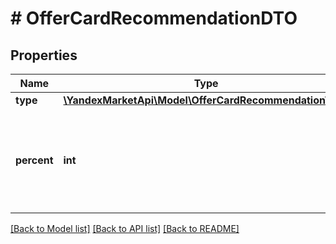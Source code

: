 # # OfferCardRecommendationDTO

## Properties

Name | Type | Description | Notes
------------ | ------------- | ------------- | -------------
**type** | [**\YandexMarketApi\Model\OfferCardRecommendationType**](OfferCardRecommendationType.md) |  |
**percent** | **int** | Процент выполнения рекомендации. Указывается для рекомендаций некоторых типов. | [optional]

[[Back to Model list]](../../README.md#models) [[Back to API list]](../../README.md#endpoints) [[Back to README]](../../README.md)
